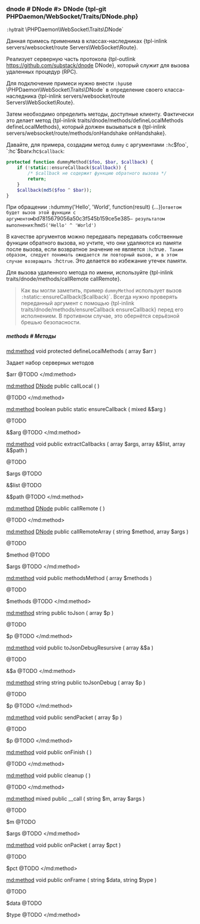 ### dnode # DNode #> DNode {tpl-git PHPDaemon/WebSocket/Traits/DNode.php}

`:hp`trait \PHPDaemon\WebSocket\Traits\DNode`

Данная примесь применима в классах-наследниках  {tpl-inlink servers/websocket/route Servers\WebSocket\Route}.

Реализует серверную часть протокола {tpl-outlink https://github.com/substack/dnode DNode}, который служит для вызова удаленных процедур (RPC).

Для подключение примеси нужно внести `:hp`use \PHPDaemon\WebSocket\Traits\DNode` в определение своего класса-наследника {tpl-inlink servers/websocket/route Servers\WebSocket\Route}.

Затем необходимо определить методы, доступные клиенту. Фактически это делает метод {tpl-inlink traits/dnode/methods/defineLocalMethods defineLocalMethods}, который должен вызываться в {tpl-inlink servers/websocket/route/methods/onHandshake onHandshake}.

Давайте, для примера, создадим метод `dummy` с аргументами `:hc`$foo`, `:hc`$bar` и `:hc`$callback`:

```php
protected function dummyMethod($foo, $bar, $callback) {
	if (!static::ensureCallback($callback)) {
		/* $callback не содержит функцию обратного вызова */
		return;
	}
	$callback(md5($foo ^ $bar));
}
```

При обращении `:h`dummy('Hello', 'World', function(result) {...})` ответом будет вызов этой функции с аргументом `bd7815679056a50c3f545b159ce5e385` — результатом выполнения `:h`md5('Hello' ^ 'World')`

В качестве аргументов можно передавать передавать собственные функции обратного вызова, но учтите, что они удаляются  из памяти после вызова, если возвратное значение не является `:hc`true`. Таким образом, следует понимать ожидается ли повторный вызов, и в этом случае возвращать `:hc`true`. Это делается во избежание утечек памяти.

Для вызова удаленного метода по имени, используйте {tpl-inlink traits/dnode/methods/callRemote callRemote}.

> Как вы могли заметить, пример `dummyMethod` использует вызов `:h`static::ensureCallback($callback)`. Всегда нужно проверять переданный аргумент с помощью {tpl-inlink traits/dnode/methods/ensureCallback ensureCallback} перед его исполнением. В противном случае, это обернётся серьёзной брешью безопасности.

##### methods # Методы

<md:method>
void protected defineLocalMethods ( array $arr )

Задает набор серверных методов

$arr
@TODO
</md:method>

<md:method>
[DNode](#../) public callLocal ( )

@TODO
</md:method>

<md:method>
boolean public static ensureCallback ( mixed &$arg )

@TODO

&$arg
@TODO
</md:method>

<md:method>
void public extractCallbacks ( array $args, array &$list, array &$path )

@TODO

$args
@TODO

&$list
@TODO

&$path
@TODO
</md:method>

<md:method>
[DNode](#../) public callRemote ( )

@TODO
</md:method>

<md:method>
[DNode](#../) public callRemoteArray ( string $method, array $args )

@TODO

$method
@TODO

$args
@TODO
</md:method>

<md:method>
void public methodsMethod ( array $methods )

@TODO

$methods
@TODO
</md:method>

<md:method>
string public toJson ( array $p )

@TODO

$p
@TODO
</md:method>

<md:method>
void public toJsonDebugResursive ( array &$a )

@TODO

&$a
@TODO
</md:method>

<md:method>
string string public toJsonDebug ( array $p )

@TODO

$p
@TODO
</md:method>

<md:method>
void public sendPacket ( array $p )

@TODO

$p
@TODO
</md:method>

<md:method>
void public onFinish ( )

@TODO
</md:method>

<md:method>
void public cleanup ( )

@TODO
</md:method>

<md:method>
mixed public __call ( string $m, array $args )

@TODO

$m
@TODO

$args
@TODO
</md:method>

<md:method>
void public onPacket ( array $pct )

@TODO

$pct
@TODO
</md:method>

<md:method>
void public onFrame ( string $data, string $type )

@TODO

$data
@TODO

$type
@TODO
</md:method>